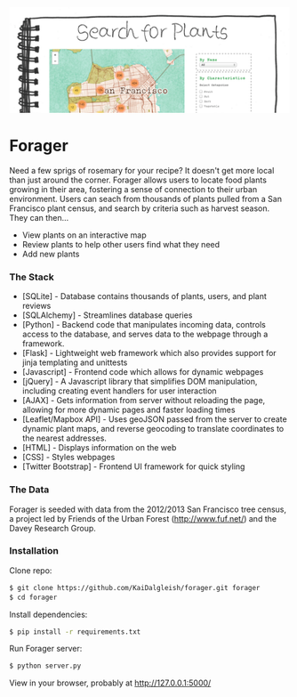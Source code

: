 ![image](/static/images/search_screenshot.png)
# Forager

Need a few sprigs of rosemary for your recipe? It doesn't get more local than just around the corner. Forager allows users to locate food plants growing in their area, fostering a sense of connection to their urban environment. Users can seach from thousands of plants pulled from a San Francisco plant census, and search by criteria such as harvest season. They can then...
  - View plants on an interactive map
  - Review plants to help other users find what they need
  - Add new plants

### The Stack
* [SQLite] - Database contains thousands of plants, users, and plant reviews
* [SQLAlchemy] - Streamlines database queries
* [Python] - Backend code that manipulates incoming data, controls access to the database, and serves data to the webpage through a framework.
* [Flask] - Lightweight web framework which also provides support for jinja templating and unittests
* [Javascript] - Frontend code which allows for dynamic webpages
* [jQuery] - A Javascript library that simplifies DOM manipulation, including creating event handlers for user interaction
* [AJAX] - Gets information from server without reloading the page, allowing for more dynamic pages and faster loading times
* [Leaflet/Mapbox API] - Uses geoJSON passed from the server to create dynamic plant maps, and reverse geocoding to translate coordinates to the nearest addresses.
* [HTML] - Displays information on the web
* [CSS] - Styles webpages
* [Twitter Bootstrap] - Frontend UI framework for quick styling

### The Data
Forager is seeded with data from the 2012/2013 San Francisco tree census, a project led by Friends of the Urban Forest (http://www.fuf.net/) and the Davey Research Group.

### Installation

Clone repo:
```sh
$ git clone https://github.com/KaiDalgleish/forager.git forager
$ cd forager
```

Install dependencies:
```sh
$ pip install -r requirements.txt
```

Run Forager server:
```sh
$ python server.py
```
View in your browser, probably at http://127.0.0.1:5000/ 
